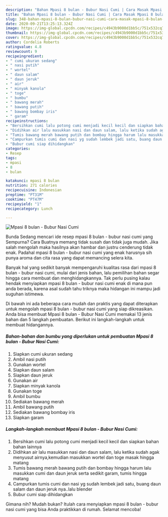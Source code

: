 ```yaml
---
description: "Bahan Mpasi 8 bulan - Bubur Nasi Cumi | Cara Masak Mpasi 8 bulan - Bubur Nasi Cumi Yang Bisa Manjain Lidah"
title: "Bahan Mpasi 8 bulan - Bubur Nasi Cumi | Cara Masak Mpasi 8 bulan - Bubur Nasi Cumi Yang Bisa Manjain Lidah"
slug: 348-bahan-mpasi-8-bulan-bubur-nasi-cumi-cara-masak-mpasi-8-bulan-bubur-nasi-cumi-yang-bisa-manjain-lidah
date: 2020-09-21T13:25:13.324Z
image: https://img-global.cpcdn.com/recipes/c4943b9000d1bb5c/751x532cq70/mpasi-8-bulan-bubur-nasi-cumi-foto-resep-utama.jpg
thumbnail: https://img-global.cpcdn.com/recipes/c4943b9000d1bb5c/751x532cq70/mpasi-8-bulan-bubur-nasi-cumi-foto-resep-utama.jpg
cover: https://img-global.cpcdn.com/recipes/c4943b9000d1bb5c/751x532cq70/mpasi-8-bulan-bubur-nasi-cumi-foto-resep-utama.jpg
author: Cordelia Roberts
ratingvalue: 4.8
reviewcount: 9
recipeingredient:
- " cumi ukuran sedang"
- " nasi putih"
- " wortel"
- " daun salam"
- " daun jeruk"
- " air"
- " minyak kanola"
- " toge"
- " bumbu"
- " bawang merah"
- " bawang putih"
- " bawang bombay iris"
- " garam"
recipeinstructions:
- "Bersihkan cumi lalu potong cumi menjadi kecil kecil dan siapkan bahan bahan lainnya"
- "Didihkan air lalu masukkan nasi dan daun salam, lalu ketika sudah agak menyusut airnya,kemudian masukkan wortel dan toge masak hingga matang"
- "Tumis bawang merah bawang putih dan bombay hingga harum lalu masukkan cumi dan daun jeruk serta sedikit garam, tumis hingga matang"
- "Campurkan tumis cumi dan nasi yg sudah lembek jadi satu, buang daun salam dan daun jeruk nya..lalu blender"
- "Bubur cumi siap dihidangkan"
categories:
- Resep
tags:
- mpasi
- 8
- bulan

katakunci: mpasi 8 bulan 
nutrition: 271 calories
recipecuisine: Indonesian
preptime: "PT31M"
cooktime: "PT47M"
recipeyield: "1"
recipecategory: Lunch

---
```



![Mpasi 8 bulan - Bubur Nasi Cumi](https://img-global.cpcdn.com/recipes/c4943b9000d1bb5c/751x532cq70/mpasi-8-bulan-bubur-nasi-cumi-foto-resep-utama.jpg)

Bunda Sedang mencari ide resep mpasi 8 bulan - bubur nasi cumi yang Sempurna? Cara Buatnya memang tidak susah dan tidak juga mudah. Jika salah mengolah maka hasilnya akan hambar dan justru cenderung tidak enak. Padahal mpasi 8 bulan - bubur nasi cumi yang enak harusnya sih punya aroma dan cita rasa yang dapat memancing selera kita.



Banyak hal yang sedikit banyak mempengaruhi kualitas rasa dari mpasi 8 bulan - bubur nasi cumi, mulai dari jenis bahan, lalu pemilihan bahan segar hingga cara membuat dan menghidangkannya. Tak perlu pusing kalau hendak menyiapkan mpasi 8 bulan - bubur nasi cumi enak di mana pun anda berada, karena asal sudah tahu triknya maka hidangan ini mampu jadi suguhan istimewa.


Di bawah ini ada beberapa cara mudah dan praktis yang dapat diterapkan untuk mengolah mpasi 8 bulan - bubur nasi cumi yang siap dikreasikan. Anda bisa membuat Mpasi 8 bulan - Bubur Nasi Cumi memakai 13 jenis bahan dan 5 langkah pembuatan. Berikut ini langkah-langkah untuk membuat hidangannya.

<!--inarticleads1-->

##### Bahan-bahan dan bumbu yang diperlukan untuk pembuatan Mpasi 8 bulan - Bubur Nasi Cumi:

1. Siapkan  cumi ukuran sedang
1. Ambil  nasi putih
1. Gunakan  wortel
1. Siapkan  daun salam
1. Siapkan  daun jeruk
1. Gunakan  air
1. Siapkan  minyak kanola
1. Gunakan  toge
1. Ambil  bumbu
1. Sediakan  bawang merah
1. Ambil  bawang putih
1. Sediakan  bawang bombay iris
1. Siapkan  garam




<!--inarticleads2-->

##### Langkah-langkah membuat Mpasi 8 bulan - Bubur Nasi Cumi:

1. Bersihkan cumi lalu potong cumi menjadi kecil kecil dan siapkan bahan bahan lainnya
1. Didihkan air lalu masukkan nasi dan daun salam, lalu ketika sudah agak menyusut airnya,kemudian masukkan wortel dan toge masak hingga matang
1. Tumis bawang merah bawang putih dan bombay hingga harum lalu masukkan cumi dan daun jeruk serta sedikit garam, tumis hingga matang
1. Campurkan tumis cumi dan nasi yg sudah lembek jadi satu, buang daun salam dan daun jeruk nya..lalu blender
1. Bubur cumi siap dihidangkan




Gimana nih? Mudah bukan? Itulah cara menyiapkan mpasi 8 bulan - bubur nasi cumi yang bisa Anda praktikkan di rumah. Selamat mencoba!
